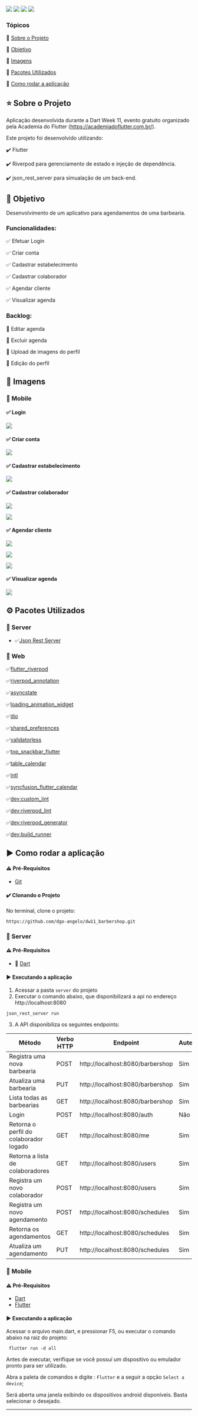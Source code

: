 <p align="left">

  <img src="https://img.shields.io/static/v1?label=FLUTTER&message=FRAMEWORK&color=blue&style=for-the-badge&logoColor=white&logo=FLUTTER"/>
  <img src="https://img.shields.io/static/v1?label=DART&message=language&color=red&style=for-the-badge&logo=DART"/>
  <img src="https://img.shields.io/static/v1?label=android&message=plataform&color=yellow&style=for-the-badge&logo=android"/>
  <img src="https://img.shields.io/static/v1?label=ios&message=plataform&color=yellow&style=for-the-badge&logo=ios"/>

</p>


### Tópicos 

:small_blue_diamond: [Sobre o Projeto](#star-sobre-o-projeto)

:small_blue_diamond: [Objetivo](#dart-objetivo)

:small_blue_diamond: [Imagens](#sunrise_over_mountains-imagens)

:small_blue_diamond: [Pacotes Utilizados](#gear-pacotes-utilizados)

:small_blue_diamond: [Como rodar a aplicação](#arrow_forward-como-rodar-a-aplicação)

## :star: Sobre o Projeto 

Aplicação desenvolvida durante a Dart Week 11, evento gratuito organizado pela Academia do Flutter (https://academiadoflutter.com.br/).

Este projeto foi desenvolvido utilizando:

:heavy_check_mark: Flutter 

:heavy_check_mark: Riverpod para gerenciamento de estado e injeção de dependência.

:heavy_check_mark: json_rest_server para simualação de um back-end.

## :dart: Objetivo

Desenvolvimento de um aplicativo para agendamentos de uma barbearia.

### Funcionalidades:

:white_check_mark: Efetuar Login 

:white_check_mark: Criar conta

:white_check_mark: Cadastrar estabelecimento

:white_check_mark: Cadastrar colaborador

:white_check_mark: Agendar cliente

:white_check_mark: Visualizar agenda

### Backlog:

:black_square_button: Editar agenda

:black_square_button: Excluir agenda

:black_square_button: Upload de imagens do perfil

:black_square_button: Edição do perfil
  
## :sunrise_over_mountains: Imagens

### :iphone: Mobile


#### :white_check_mark: Login
![](./images/login.png)

#### :white_check_mark: Criar conta

![](./images/cadastrar_conta.png)

#### :white_check_mark: Cadastrar estabelecimento

![](./images/cadastrar_estabelecimento.png)


####  :white_check_mark: Cadastrar colaborador

![](./images/novo_colaborador.png)

![](./images/novo_colaborador_2.png)

####  :white_check_mark: Agendar cliente
![](./images/agendar_1.png)

![](./images/agendar_2.png)

![](./images/lista_agendamentos.png)


####  :white_check_mark: Visualizar agenda

![](./images/ver_agenda.png)


## :gear: Pacotes Utilizados 

### :station: Server
- :white_check_mark:[Json Rest Server](https://pub.dev/packages/json_rest_server)


### :iphone: Web

 :white_check_mark:[flutter_riverpod](https://pub.dev/packages/flutter_riverpod)

 :white_check_mark:[riverpod_annotation](https://pub.dev/packages/riverpod_annotation)

 :white_check_mark:[asyncstate](https://pub.dev/packages/asyncstate)

 :white_check_mark:[loading_animation_widget](https://pub.dev/packages/loading_animation_widget)

 :white_check_mark:[dio](https://pub.dev/packages/dio)

 :white_check_mark:[shared_preferences](https://pub.dev/packages/shared_preferences)

 :white_check_mark:[validatorless](https://pub.dev/packages/validatorless)

 :white_check_mark:[top_snackbar_flutter](https://pub.dev/packages/top_snackbar_flutter)

 :white_check_mark:[table_calendar](https://pub.dev/packages/table_calendar)

 :white_check_mark:[intl](https://pub.dev/packages/intl)

 :white_check_mark:[syncfusion_flutter_calendar](https://pub.dev/packages/syncfusion_flutter_calendar)

 :white_check_mark:[dev:custom_lint](https://pub.dev/packages/custom_lint)

 :white_check_mark:[dev:riverpod_lint](https://pub.dev/packages/riverpod_lint)

 :white_check_mark:[dev:riverpod_generator](https://pub.dev/packages/riverpod_generator)
 
 :white_check_mark:[dev:build_runner](https://pub.dev/packages/build_runner)


## :arrow_forward: Como rodar a aplicação 

#### :warning: Pré-Requisitos

- [Git](https://git-scm.com/)

#### :heavy_check_mark: Clonando o Projeto

No terminal, clone o projeto: 

```
https://github.com/dgo-angelo/dw11_barbershop.git
```

### :station: Server

#### :warning: Pré-Requisitos

- :link: [Dart](https://dart.com)


#### :arrow_forward: Executando a aplicação

1) Acessar a pasta ```server``` do projeto
2) Executar o comando abaixo, que disponibilizará a api no endereço http://localhost:8080
```
json_rest_server run
```

3) A API disponibiliza os seguintes endpoints:

| Método                                 | Verbo HTTP | Endpoint                         | Autenticação? |
|----------------------------------------|------------|----------------------------------|---------------|
| Registra uma nova barbearia            | POST       | http://localhost:8080/barbershop | Sim           |
| Atualiza uma barbearia                 | PUT        | http://localhost:8080/barbershop | Sim           |
| Lista todas as barbearias              | GET        | http://localhost:8080/barbershop | Sim           |
| Login                                  | POST       | http://localhost:8080/auth       | Não           |
| Retorna o perfil do colaborador logado | GET        | http://localhost:8080/me         | Sim           |
| Retorna a lista de colaboradores       | GET        | http://localhost:8080/users      | Sim           |
| Registra um novo colaborador           | POST       | http://localhost:8080/users      | Sim           |
| Registra um novo agendamento           | POST       | http://localhost:8080/schedules  | Sim           |
| Retorna os  agendamentos               | GET        | http://localhost:8080/schedules  | Sim           |
| Atualiza um agendamento                | PUT        | http://localhost:8080/schedules  | Sim           |

### :iphone: Mobile

#### :warning: Pré-Requisitos

- [Dart](https://dart.dev/get-dart)
- [Flutter](https://docs.flutter.dev/get-started/install)

#### :arrow_forward: Executando a aplicação

Acessar o arquivo main.dart, e pressionar F5, ou executar o comando abaixo na raiz do projeto:

```
 flutter run -d all
```

Antes de executar, verifique se você possuí um dispositivo ou emulador pronto para ser utilizado.

Abra a paleta de comandos e digite : ```Flutter``` e a seguir a opção ```Select a device```;

Será aberta uma janela exibindo os dispositivos android disponíveis. Basta selecionar o desejado.

<hr/>
